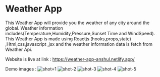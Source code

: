 # Weather App
This Weather App will provide you the weather of any city around the global. Weather information includes(Temperature,Humidity,Pressure,Sunset Time and WindSpeed).
This Weather App is made using Reactjs (hooks,props,state) ,Html,css,javascript ,jsx and the weather information data is fetch from Weather Api.

Website is live at link : https://weather-app-anshul.netlify.app/

Demo images : 
![shot=1](https://user-images.githubusercontent.com/88372010/221421474-aa241aef-01db-48db-a080-83ace1e9d771.png)
![shot-2](https://user-images.githubusercontent.com/88372010/221421502-06db5197-a78f-4684-a727-49a84fa04ef2.png)
![shot-3](https://user-images.githubusercontent.com/88372010/221421507-34e3ea2a-7062-4fa1-a9c8-0eb87cf36eeb.png)
![shot-4](https://user-images.githubusercontent.com/88372010/221421512-e1ac4afd-1856-4ba0-b674-d0ba58ac1777.png)
![shot-5](https://user-images.githubusercontent.com/88372010/221421518-6d697e08-47aa-450a-91a4-353578e66a42.png)


